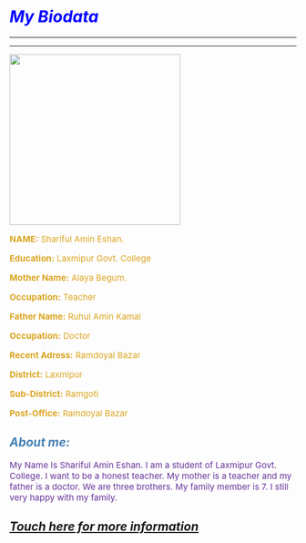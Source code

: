 <DOCTYPE html>
<html>
<head>
<title> Biodata</title>
<em><h1 style="color:blue;">My Biodata</h1></em>
</head>
<hr><hr>
<body>
<img src="/storage/emulated/0/Download/f161a21b-0ef2-49f6-a6c3-ba5e963f.jpg"  width="300">
<style>
p{font-size:15px;color:goldenrod}
</style>
<p><strong>NAME:</strong> Shariful Amin Eshan.</p>
<p><strong>Education:</strong> Laxmipur Govt. College</p>
<p><strong>Mother Name:</strong> Alaya Begum.</p>
<p><strong>Occupation:</strong> Teacher</p>
<p><strong>Father Name:</strong> Ruhul Amin Kamal</p>
<p><strong>Occupation:</strong> Doctor</p>
<p><strong>Recent Adress:</strong> Ramdoyal Bazar</p>
<p><strong>District:</strong> Laxmipur</p>
<p><strong>Sub-District:</strong> Ramgoti</p>
<p><strong>Post-Office:</strong> Ramdoyal Bazar</p>
<em><h2 style="color:steelblue">About me:</h2></em>
<p style="color:RebeccaPurple"> My Name Is Shariful Amin Eshan.
I am a student of Laxmipur Govt. College. I want 
to be a honest teacher. 
My mother is a teacher and my father is a doctor.
We are three brothers. My family member is 7.
I still very happy with my family.</p>
<a href="https://www.facebook.com/sharifulamin.eshan"><em><h2>Touch here for more information </h2></em></a>
</body>
</html>
